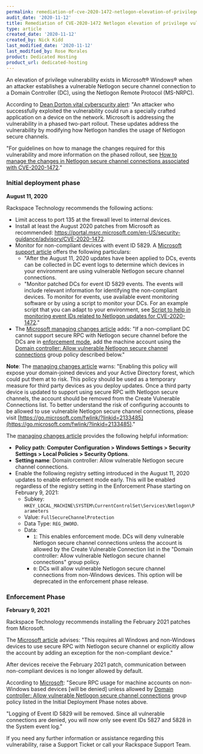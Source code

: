 ```yaml
---
permalink: remediation-of-cve-2020-1472-netlogon-elevation-of-privilege-vulnerability/
audit_date: '2020-11-12'
title: Remediation of CVE-2020-1472 Netlogon elevation of privilege vulnerability
type: article
created_date: '2020-11-12'
created_by: Nick Kidd
last_modified_date: '2020-11-12'
last_modified_by: Rose Morales
product: Dedicated Hosting
product_url: dedicated-hosting
---
```


An elevation of privilege vulnerability exists in Microsoft&reg; Windows&reg; when an attacker establishes a vulnerable
Netlogon secure channel connection to a Domain Controller (DC), using the Netlogon Remote Protocol (MS-NRPC).

According to [Dean Dorton vital cyberscurity alert](https://deandorton.com/september-cybersecurity-alert-microsoft-threat-detected/):
"An attacker who successfully exploited the vulnerability could run a specially crafted application on a device on the network.
Microsoft is addressing the vulnerability in a phased two-part rollout. These updates address the vulnerability by modifying how
Netlogon handles the usage of Netlogon secure channels.

"For guidelines on how to manage the changes required for this vulnerability and more information on the phased rollout, see
[How to manage the changes in Netlogon secure channel connections associated with CVE-2020-1472](https://support.microsoft.com/en-us/help/4557222/how-to-manage-the-changes-in-netlogon-secure-channel-connections-assoc)."

### Initial deployment phase

**August 11, 2020**

Rackspace Technology recommends the following actions:

- Limit access to port 135 at the firewall level to internal devices.
- Install at least the August 2020 patches from Microsoft as recommended: https://portal.msrc.microsoft.com/en-US/security-guidance/advisory/CVE-2020-1472.
- Monitor for non-compliant devices with event ID 5829. A
  [Microsoft support article](https://support.microsoft.com/en-us/office/how-to-manage-the-changes-in-netlogon-secure-channel-connections-associated-with-cve-2020-1472-f7e8cc17-0309-1d6a-304e-5ba73cd1a11e)
  offers the following particulars:
    - "After the August 11, 2020 updates have been applied to DCs, events can be collected in DC event logs to determine which devices in your
      environment are using vulnerable Netlogon secure channel connections.
    - "Monitor patched DCs for event ID 5829 events. The events will include relevant information for identifying the non-compliant devices.
      To monitor for events, use available event monitoring software or by using a script to monitor your DCs. For an example script that you
      can adapt to your environment, see 
      [Script to help in monitoring event IDs related to Netlogon updates for CVE-2020-1472](https://support.microsoft.com/en-us/help/4557233/script-to-help-in-monitoring-event-ids-related-to-changes-in-netlogon)."
- The [Microsoft managing changes article](https://support.microsoft.com/en-us/help/4557222/how-to-manage-the-changes-in-netlogon-secure-channel-connections-assoc) adds: "If a non-compliant DC cannot support secure RPC with Netlogon secure channel before the DCs are in [enforcement mode](https://support.microsoft.com/en-us/help/4557222/how-to-manage-the-changes-in-netlogon-secure-channel-connections-assoc#EnforcementMode), add the machine account using the [Domain controller: Allow vulnerable Netlogon secure channel connections](https://support.microsoft.com/en-us/help/4557222/how-to-manage-the-changes-in-netlogon-secure-channel-connections-assoc#theGroupPolicy) group policy described below."

**Note**: The [managing changes article](https://support.microsoft.com/en-us/help/4557222/how-to-manage-the-changes-in-netlogon-secure-channel-connections-assoc) warns: "Enabling this policy will expose your domain-joined devices and your Active Directory forest, which could put them at to risk. This policy should be used as a temporary measure for third party devices as you deploy updates. Once a third party device is updated to support using secure RPC with Netlogon secure channels, the account should be removed from the Create Vulnerable Connections list. To better understand the risk of configuring accounts to be allowed to use vulnerable Netlogon secure channel connections, please visit [https://go.microsoft.com/fwlink/?linkid=2133485](https://go.microsoft.com/fwlink/?linkid=2133485)."

The [managing changes article](https://support.microsoft.com/en-us/help/4557222/how-to-manage-the-changes-in-netlogon-secure-channel-connections-assoc) provides the following helpful information:

- **Policy path**: **Computer Configuration > Windows Settings > Security Settings > Local Policies > Security Options**.
- **Setting name**: Domain controller: Allow vulnerable Netlogon secure channel connections.
- Enable the following registry setting introduced in the August 11, 2020 updates to enable enforcement mode early. This will be enabled regardless of the registry setting in the Enforcement Phase starting on February 9, 2021:
   - Subkey: `HKEY_LOCAL_MACHINE\SYSTEM\CurrentControlSet\Services\Netlogon\Parameters`
   - Value: `FullSecureChannelProtection`
   - Data Type: `REG_DWORD`.
   - Data:
     - `1`: This enables enforcement mode. DCs will deny vulnerable Netlogon secure channel connections unless the account is allowed by the Create Vulnerable Connection list in the "Domain controller: Allow vulnerable Netlogon secure channel connections" group policy.
     - `0`: DCs will allow vulnerable Netlogon secure channel connections from non-Windows devices. This option will be deprecated in the enforcement phase release. 

### Enforcement Phase

**February 9, 2021**

Rackspace Technology recommends installing the February 2021 patches from Microsoft.  

The [Microsoft article](https://support.microsoft.com/en-us/help/4557222/how-to-manage-the-changes-in-netlogon-secure-channel-connections-assoc) advises: "This requires all Windows and non-Windows devices to use secure RPC with Netlogon secure channel or explicitly allow the account by adding an exception for the non-compliant device."

After devices receive the February 2021 patch, communication between non-compliant devices is no longer allowed by default.

According to [Microsoft](https://support.microsoft.com/en-us/help/4557222/how-to-manage-the-changes-in-netlogon-secure-channel-connections-assoc): "Secure RPC usage for machine accounts on non-Windows based devices [will be denied] unless allowed by [Domain controller: Allow vulnerable Netlogon secure channel connections](https://support.microsoft.com/en-us/help/4557222/how-to-manage-the-changes-in-netlogon-secure-channel-connections-assoc#theGroupPolicy) group policy listed in the Initial Deployment Phase notes above.

"Logging of Event ID 5829 will be removed.  Since all vulnerable connections are denied, you will now only see event IDs 5827 and 5828 in the System event log."

If you need any further information or assistance regarding this vulnerability, raise a Support Ticket or call your Rackspace Support Team.
